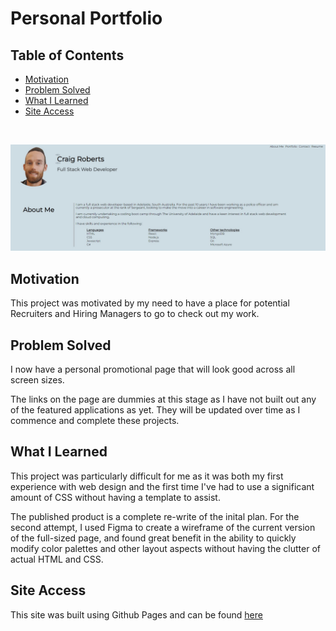 # Personal Portfolio

## Table of Contents

- [Motivation](#motivation)
- [Problem Solved](#problem-solved)
- [What I Learned](#what-i-learned)
- [Site Access](#site-access)

<br>
<p align="center">
  <img alt="Portfolio page" src="https://github.com/craigrobertsdev/portfolio/blob/main/Portfolio%20screenshot.jpg">
</p>


## Motivation

This project was motivated by my need to have a place for potential Recruiters and Hiring Managers to go to check out my work. 

## Problem Solved

I now have a personal promotional page that will look good across all screen sizes. 

The links on the page are dummies at this stage as I have not built out any of the featured applications as yet. They will be updated over time as I commence and complete these projects.

## What I Learned
This project was particularly difficult for me as it was both my first experience with web design and the first time I've had to use a significant amount of CSS without having a template to assist.

The published product is a complete re-write of the inital plan. For the second attempt, I used Figma to create a wireframe of the current version of the full-sized page, and found great benefit in the ability to quickly modify color palettes and other layout aspects without having the clutter of actual HTML and CSS.

## Site Access
This site was built using Github Pages and can be found [here](https://craigrobertsdev.github.io/portfolio/)
